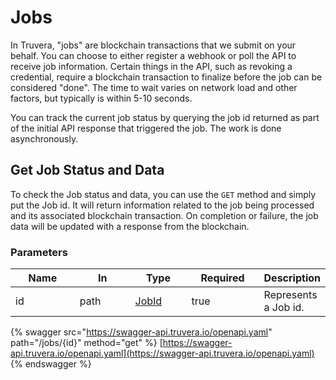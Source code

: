 # Jobs

In Truvera, "jobs" are blockchain transactions that we submit on your behalf. You can choose to either register a webhook or poll the API to receive job information. Certain things in the API, such as revoking a credential, require a blockchain transaction to finalize before the job can be considered "done". The time to wait varies on network load and other factors, but typically is within 5-10 seconds.

You can track the current job status by querying the job id returned as part of the initial API response that triggered the job. The work is done asynchronously.

## Get Job Status and Data

To check the Job status and data, you can use the `GET` method and simply put the Job id. It will return information related to the job being processed and its associated blockchain transaction. On completion or failure, the job data will be updated with a response from the blockchain.

### Parameters <a href="#get-job-status-and-data-parameters" id="get-job-status-and-data-parameters"></a>

<table data-full-width="false"><thead><tr><th width="125">Name</th><th width="109">In</th><th width="103">Type</th><th width="128">Required</th><th>Description</th></tr></thead><tbody><tr><td>id</td><td>path</td><td><a href="../developer-documentation/dock-api/index.html.md#schemajobid">JobId</a></td><td>true</td><td>Represents a Job id.</td></tr></tbody></table>

{% swagger src="https://swagger-api.truvera.io/openapi.yaml" path="/jobs/{id}" method="get" %}
[https://swagger-api.truvera.io/openapi.yaml](https://swagger-api.truvera.io/openapi.yaml)
{% endswagger %}
